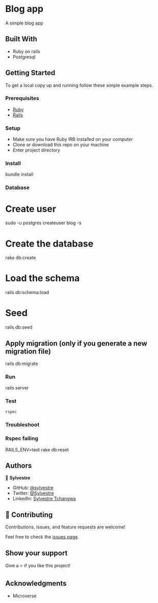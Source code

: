 # Blog app

A simple blog app

## Built With

- Ruby on rails
- Postgresql

## Getting Started

To get a local copy up and running follow these simple example steps.

### Prerequisites

- [Ruby](https://www.ruby-lang.org/en/)
- [Rails](https://gorails.com/)

### Setup

- Make sure you have Ruby IRB installed on your computer
- Clone or download this repo on your machine
- Enter project directory

### Install

bundle install

### Database

# Create user
sudo -u postgres createuser blog -s

# Create the database
rake db:create

# Load the schema
rails db:schema:load

# Seed
rails db:seed

## Apply migration (only if you generate a new migration file)
rails db:migrate

### Run

rails server

### Test

```rb
rspec
```

### Troubleshoot

### Rspec failing

RAILS_ENV=test rake db:reset

## Authors

👤 **Sylvestre**

- GitHub: [@sylvestre](https://github.com/pasytchangwa)
- Twitter: [@Sylvestre](https://twitter.com/Sylvest10415595)
- LinkedIn: [Sylvestre Tchangwa](https://www.linkedin.com/in/pagkeusylvestre/)

## 🤝 Contributing

Contributions, issues, and feature requests are welcome!

Feel free to check the [issues page](../../issues/).

## Show your support

Give a ⭐️ if you like this project!

## Acknowledgments

- Microverse
